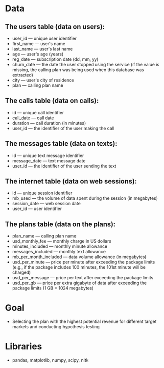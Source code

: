
# Data
## The users table (data on users):
- user_id — unique user identifier
- first_name — user's name
- last_name — user's last name
- age — user's age (years)
- reg_date — subscription date (dd, mm, yy)
- churn_date — the date the user stopped using the service (if the value is missing, the calling plan was being used when this database was extracted)
- city — user's city of residence
- plan — calling plan name

## The calls table (data on calls):
- id — unique call identifier
- call_date — call date
- duration — call duration (in minutes)
- user_id — the identifier of the user making the call

## The messages table (data on texts):
- id — unique text message identifier
- message_date — text message date
- user_id — the identifier of the user sending the text

## The internet table (data on web sessions):
- id — unique session identifier
- mb_used — the volume of data spent during the session (in megabytes)
- session_date — web session date
- user_id — user identifier

## The plans table (data on the plans):
- plan_name — calling plan name
- usd_monthly_fee — monthly charge in US dollars
- minutes_included — monthly minute allowance
- messages_included — monthly text allowance
- mb_per_month_included — data volume allowance (in megabytes)
- usd_per_minute — price per minute after exceeding the package limits (e.g., if the package includes 100 minutes, the 101st minute will be charged)
- usd_per_message — price per text after exceeding the package limits
- usd_per_gb — price per extra gigabyte of data after exceeding the package limits (1 GB = 1024 megabytes)


# Goal
- Selecting the plan with the highest potential revenue for different target markets and conducting hypothesis testing


# Libraries
- pandas, matplotlib, numpy, scipy, nltk



